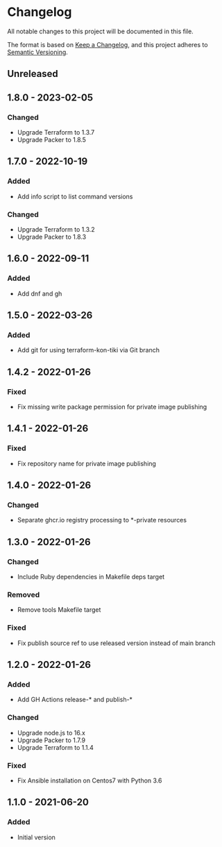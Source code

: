 # Changelog

All notable changes to this project will be documented in this file.

The format is based on [Keep a Changelog](https://keepachangelog.com/en/1.0.0/),
and this project adheres to [Semantic Versioning](https://semver.org/spec/v2.0.0.html).

## Unreleased

## 1.8.0 - 2023-02-05
### Changed
- Upgrade Terraform to 1.3.7
- Upgrade Packer to 1.8.5

## 1.7.0 - 2022-10-19
### Added
- Add info script to list command versions

### Changed
- Upgrade Terraform to 1.3.2
- Upgrade Packer to 1.8.3

## 1.6.0 - 2022-09-11
### Added
- Add dnf and gh

## 1.5.0 - 2022-03-26
### Added
- Add git for using terraform-kon-tiki via Git branch

## 1.4.2 - 2022-01-26
### Fixed
- Fix missing write package permission for private image publishing

## 1.4.1 - 2022-01-26
### Fixed
- Fix repository name for private image publishing

## 1.4.0 - 2022-01-26
### Changed
- Separate ghcr.io registry processing to *-private resources

## 1.3.0 - 2022-01-26
### Changed
- Include Ruby dependencies in Makefile deps target

### Removed
- Remove tools Makefile target

### Fixed
- Fix publish source ref to use released version instead of main branch

## 1.2.0 - 2022-01-26
### Added
- Add GH Actions release-* and publish-*

### Changed
- Upgrade node.js to 16.x
- Upgrade Packer to 1.7.9
- Upgrade Terraform to 1.1.4

### Fixed
- Fix Ansible installation on Centos7 with Python 3.6

## 1.1.0 - 2021-06-20
### Added
- Initial version
